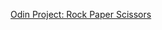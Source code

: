 [Odin Project: Rock Paper Scissors](https://www.theodinproject.com/lessons/foundations-rock-paper-scissors)
